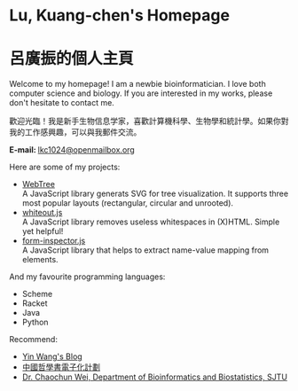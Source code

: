 # Lu, Kuang-chen's Homepage
# 呂廣振的個人主頁

Welcome to my homepage! I am a newbie bioinformatician. I love both computer science and biology. If you are interested in my works, please don't hesitate to contact me.

歡迎光臨！我是新手生物信息学家，喜歡計算機科學、生物學和統計學。如果你對我的工作感興趣，可以與我郵件交流。

<strong>E-mail: </strong><a href="mailto:lkc1024@openmailbox.org">lkc1024@openmailbox.org</a>

Here are some of my projects:

* <a href="https://github.com/KelvinLu1024/WebTree">WebTree</a><br />
  A JavaScript library generats SVG for tree visualization. It supports three most popular layouts (rectangular, circular and unrooted).
* <a href="https://github.com/KelvinLu1024/whiteout.js"> whiteout.js</a><br />
  A JavaScript library removes useless whitespaces in (X)HTML. Simple yet helpful!
* <a href="https://github.com/KelvinLu1024/Form-Inspector">form-inspector.js</a><br />
  A JavaScript library that helps to extract name-value mapping from <form> elements.



And my favourite programming languages:

* Scheme
* Racket
* Java
* Python



Recommend:

* <a href="http://www.yinwang.org/">Yin Wang's Blog</a>
* <a href="http://ctext.org/zh"/>中國哲學書電子化計劃</a>
* <a href="http://cgm.sjtu.edu.cn/index/index.php">Dr. Chaochun Wei, Department of Bioinformatics and Biostatistics, SJTU</a>
